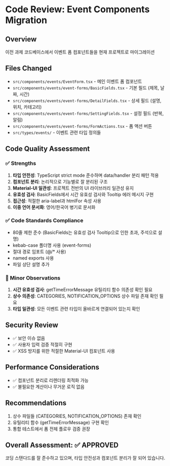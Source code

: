 # Code Review: Event Components Migration

## Overview

이전 과제 코드베이스에서 이벤트 폼 컴포넌트들을 현재 프로젝트로 마이그레이션

## Files Changed

- `src/components/events/EventForm.tsx` - 메인 이벤트 폼 컴포넌트
- `src/components/events/event-forms/BasicFields.tsx` - 기본 필드 (제목, 날짜, 시간)
- `src/components/events/event-forms/DetailFields.tsx` - 상세 필드 (설명, 위치, 카테고리)
- `src/components/events/event-forms/SettingFields.tsx` - 설정 필드 (반복, 알림)
- `src/components/events/event-forms/FormActions.tsx` - 폼 액션 버튼
- `src/types/events/` - 이벤트 관련 타입 정의들

## Code Quality Assessment

### ✅ Strengths

1. **타입 안전성**: TypeScript strict mode 준수하며 data/handler 분리 패턴 적용
2. **컴포넌트 분리**: 논리적으로 기능별로 잘 분리된 구조
3. **Material-UI 일관성**: 프로젝트 전반의 UI 라이브러리 일관성 유지
4. **유효성 검사**: BasicFields에서 시간 유효성 검사와 Tooltip 에러 메시지 구현
5. **접근성**: 적절한 aria-label과 htmlFor 속성 사용
6. **이중 언어 문서화**: 영어/한국어 병기로 문서화

### ✅ Code Standards Compliance

- 80줄 제한 준수 (BasicFields는 유효성 검사 Tooltip으로 인한 초과, 주석으로 설명)
- kebab-case 폴더명 사용 (event-forms)
- 절대 경로 임포트 (@/\* 사용)
- named exports 사용
- 파일 상단 설명 추가

### 📝 Minor Observations

1. **시간 유효성 검사**: getTimeErrorMessage 유틸리티 함수 의존성 확인 필요
2. **상수 의존성**: CATEGORIES, NOTIFICATION_OPTIONS 상수 파일 존재 확인 필요
3. **타입 일관성**: 모든 이벤트 관련 타입이 올바르게 연결되어 있는지 확인

## Security Review

- ✅ 보안 이슈 없음
- ✅ 사용자 입력 검증 적절히 구현
- ✅ XSS 방지를 위한 적절한 Material-UI 컴포넌트 사용

## Performance Considerations

- ✅ 컴포넌트 분리로 리렌더링 최적화 가능
- ✅ 불필요한 계산이나 무거운 로직 없음

## Recommendations

1. 상수 파일들 (CATEGORIES, NOTIFICATION_OPTIONS) 존재 확인
2. 유틸리티 함수 (getTimeErrorMessage) 구현 확인
3. 통합 테스트에서 폼 전체 플로우 검증 권장

## Overall Assessment: ✅ APPROVED

코딩 스탠다드를 잘 준수하고 있으며, 타입 안전성과 컴포넌트 분리가 잘 되어 있습니다.

